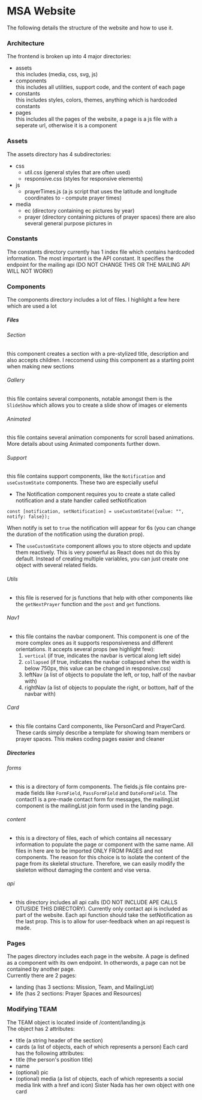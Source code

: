 # MSA Website
The following details the structure of the website and how to use it. 

### Architecture 
The frontend is broken up into 4 major directories: <br>
- assets <br>
    this includes (media, css, svg, js) 
- components <br>
    this includes all utilities, support code, and the content of each page
- constants <br>
    this includes styles, colors, themes, anything which is hardcoded constants
- pages <br>
    this includes all the pages of the website, a page is a js file with a seperate url, otherwise it is a component

### Assets
The assets directory has 4 subdirectories:
- css 
    - util.css (general styles that are often used)
    - responsive.css (styles for responsive elements)
- js
    - prayerTimes.js (a js script that uses the latitude and longitude coordinates to - compute prayer times)
- media
    - ec (directory containing ec pictures by year)
    - prayer (directory containing pictures of prayer spaces)
    there are also several general purpose pictures in
    
### Constants
The constants directory currently has 1 index file which contains hardcoded information. The most important is the API constant. It specifies the endpoint for the mailing api (DO NOT CHANGE THIS OR THE MAILING API WILL NOT WORK!)

### Components
The components directory includes a lot of files. I highlight a few here which are used a lot

##### Files #####
###### Section
this component creates a section with a pre-stylized title, description and also accepts children. I reccomend using this component as a starting point when making new sections

###### Gallery
this file contains several components, notable amongst them is the `SlideShow` which allows you to create a slide show of images or elements

###### Animated 
this file contains several animation components for scroll based animations. More details about using Animated components further down.

###### Support 
this file contains support components, like the `Notification` and `useCustomState` components. These two are especially useful
- The Notification component requires you to create a state called notification and a state handler called setNotification 
````
const [notification, setNotification] = useCustomState({value: "", notify: false});
```` 
When notify is set to `true` the notification will appear for 6s (you can change the duration of the notification using the duration prop). 
<br>
- The `useCustomState` component allows you to store objects and update them reactively. This is very powerful as React does not do this by default. Instead of creating multiple variables, you can just create one object with several related fields.

###### Utils
- this file is reserved for js functions that help with other components like the `getNextPrayer` function and the `post` and `get` functions. 
###### Nav1
- this file contains the navbar component. This component is one of the more complex ones as it supports responsiveness and different orientations. It accepts several props (we highlight few): 
    1. `vertical` (if true, indicates the navbar is vertical along left side)
    2. `collapsed` (if true, indicates the navbar collapsed when the width is below 750px, this value can be changed in responsive.css)
    3. leftNav (a list of objects to populate the left, or top, half of the navbar with)
    4. rightNav (a list of objects to populate the right, or bottom, half of the navbar with)
###### Card
- this file contains Card components, like PersonCard and PrayerCard. These cards simply describe a template for showing team members or prayer spaces. This makes coding pages easier and cleaner

##### Directories ##### 
###### forms
- this is a directory of form components. The fields.js file contains pre-made fields like `FormField`, `PassFormField` and `DateFormField`. The contact1 is a pre-made contact form for messages, the mailingList component is the mailingList join form used in the landing page. 
###### content 
- this is a directory of files, each of which contains all necessary information to populate the page or component with the same name. All files in here are to be imported ONLY FROM PAGES and not components. The reason for this choice is to isolate the content of the page from its skeletal structure. Therefore, we can easily modify the skeleton without damaging the content and vise versa. 
###### api
- this directory includes all api calls (DO NOT INCLUDE APE CALLS OTUSIDE THIS DIRECTORY). Currently only contact api is included as part of the website. Each api function should take the setNotification as the last prop. This is to allow for user-feedback when an api request is made. 

### Pages
The pages directory includes each page in the website. A page is defined as a component with its own endpoint. In otherwords, a page can not be contained by another page. <br>
Currently there are 2 pages: 
- landing (has 3 sections: Mission, Team, and MailingList) 
- life (has 2 sections: Prayer Spaces and Resources)

### Modifying TEAM  
The TEAM object is located inside of /content/landing.js <br>
The object has 2 attributes: 
- title (a string header of the section)
- cards (a list of objects, each of which represents a person)
Each card has the following attributes:
- title (the person's position title)
- name 
- (optional) pic
- (optional) media (a list of objects, each of which represents a social media link with a href and icon)
Sister Nada has her own object with one card